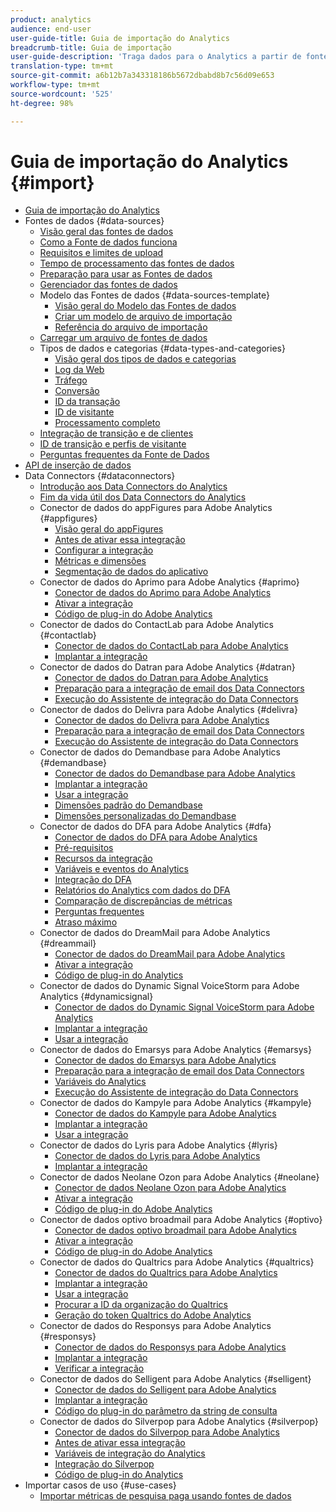 ```yaml
---
product: analytics
audience: end-user
user-guide-title: Guia de importação do Analytics
breadcrumb-title: Guia de importação
user-guide-description: 'Traga dados para o Analytics a partir de fontes externas, em massa ou em tempo real. '
translation-type: tm+mt
source-git-commit: a6b12b7a343318186b5672dbabd8b7c56d09e653
workflow-type: tm+mt
source-wordcount: '525'
ht-degree: 98%

---
```



# Guia de importação do Analytics {#import}

+ [Guia de importação do Analytics](home.md)
+ Fontes de dados {#data-sources}
   + [Visão geral das fontes de dados](c-data-sources/datasrc-home.md)
   + [Como a Fonte de dados funciona](c-data-sources/datasrc-how-data-sources-works.md)
   + [Requisitos e limites de upload](c-data-sources/datasrc-requirements.md)
   + [Tempo de processamento das fontes de dados](c-data-sources/datasrc-processing-time.md)
   + [Preparação para usar as Fontes de dados](c-data-sources/datasrc-preparing.md)
   + [Gerenciador das fontes de dados](c-data-sources/datasrc-manager.md)
   + Modelo das Fontes de dados {#data-sources-template}
      + [Visão geral do Modelo das Fontes de dados](c-data-sources/datasrc-template/datasrc-template-file.md)
      + [Criar um modelo de arquivo de importação](c-data-sources/datasrc-template/t-datasrc-creating-data-sources-file.md)
      + [Referência do arquivo de importação](c-data-sources/datasrc-template/datasrc-import-file-reference.md)
   + [Carregar um arquivo de fontes de dados](c-data-sources/t-datasrc-uploading-data.md)
   + Tipos de dados e categorias {#data-types-and-categories}
      + [Visão geral dos tipos de dados e categorias](c-data-sources/c-datasrc-types/datasrc-categories.md)
      + [Log da Web](c-data-sources/c-datasrc-types/datasrc-web-log.md)
      + [Tráfego](c-data-sources/c-datasrc-types/datasrc-traffic.md)
      + [Conversão](c-data-sources/c-datasrc-types/datasrc-conversion.md)
      + [ID da transação](c-data-sources/c-datasrc-types/datasrc-transactionid.md)
      + [ID de visitante](c-data-sources/c-datasrc-types/datasrc-visitorid.md)
      + [Processamento completo](c-data-sources/c-datasrc-types/datasrc-full-processing.md)
   + [Integração de transição e de clientes](c-data-sources/datasrc-integrating-offline-data.md)
   + [ID de transição e perfis de visitante](c-data-sources/datasrc-tid-visitor-profile.md)
   + [Perguntas frequentes da Fonte de Dados](c-data-sources/datasrc-faq.md)
+ [API de inserção de dados](c-data-insertion-api/c-data-insertion-api.md)
+ Data Connectors {#dataconnectors}
   + [Introdução aos Data Connectors do Analytics](data-connectors/getting-started-data-connectors.md)
   + [Fim da vida útil dos Data Connectors do Analytics](data-connectors/data-connectors-eol.md)
   + Conector de dados do appFigures para Adobe Analytics {#appfigures}
      + [Visão geral do appFigures](data-connectors/appfigures-overview/appfigures-overview.md)
      + [Antes de ativar essa integração](data-connectors/appfigures-overview/appfigures-before-activation.md)
      + [Configurar a integração](data-connectors/appfigures-overview/t-appfigures-integration.md)
      + [Métricas e dimensões](data-connectors/appfigures-overview/appfigures-metrics.md)
      + [Segmentação de dados do aplicativo](data-connectors/appfigures-overview/appfigures-segment-filter.md)
   + Conector de dados do Aprimo para Adobe Analytics {#aprimo}
      + [Conector de dados do Aprimo para Adobe Analytics](data-connectors/aprimo-overview/aprimo-overview.md)
      + [Ativar a integração](data-connectors/aprimo-overview/t-aprimo-activate.md)
      + [Código de plug-in do Adobe Analytics](data-connectors/aprimo-overview/aprimo-sitecatalyst-code.md)
   + Conector de dados do ContactLab para Adobe Analytics {#contactlab}
      + [Conector de dados do ContactLab para Adobe Analytics](data-connectors/c-contactlab-data-connector-for-adobe-analytics/c-contactlab-data-connector-for-adobe-analytics.md)
      + [Implantar a integração](data-connectors/c-contactlab-data-connector-for-adobe-analytics/contactlab-deploying-the-integration.md)
   + Conector de dados do Datran para Adobe Analytics {#datran}
      + [Conector de dados do Datran para Adobe Analytics](data-connectors/datran-integration-overview/datran-integration-overview.md)
      + [Preparação para a integração de email dos Data Connectors](data-connectors/datran-integration-overview/datran-configuring-integration.md)
      + [Execução do Assistente de integração do Data Connectors](data-connectors/datran-integration-overview/t-datran-wizard.md)
   + Conector de dados do Delivra para Adobe Analytics {#delivra}
      + [Conector de dados do Delivra para Adobe Analytics](data-connectors/delivra-integration-overview/delivra-integration-overview.md)
      + [Preparação para a integração de email dos Data Connectors](data-connectors/delivra-integration-overview/delivra-configuring-the-genesis-delivra-integration.md)
      + [Execução do Assistente de integração do Data Connectors](data-connectors/delivra-integration-overview/t-delivra-running-the-genesis-integration-wizard.md)
   + Conector de dados do Demandbase para Adobe Analytics {#demandbase}
      + [Conector de dados do Demandbase para Adobe Analytics](data-connectors/demandbase-home/demandbase-home.md)
      + [Implantar a integração](data-connectors/demandbase-home/demandbase-deploying.md)
      + [Usar a integração](data-connectors/demandbase-home/demandbase-using-integration.md)
      + [Dimensões padrão do Demandbase](data-connectors/demandbase-home/demandbase-standard-dimensions.md)
      + [Dimensões personalizadas do Demandbase](data-connectors/demandbase-home/demandbase-custom-dimensions.md)
   + Conector de dados do DFA para Adobe Analytics {#dfa}
      + [Conector de dados do DFA para Adobe Analytics](data-connectors/dfa-data-connector-analytics/dfa-data-connector-analytics.md)
      + [Pré-requisitos](data-connectors/dfa-data-connector-analytics/dfa-prerequisites.md)
      + [Recursos da integração](data-connectors/dfa-data-connector-analytics/dfa-integration-features.md)
      + [Variáveis e eventos do Analytics](data-connectors/dfa-data-connector-analytics/dfa-analytics-variables-and-events.md)
      + [Integração do DFA](data-connectors/dfa-data-connector-analytics/dfa-integration.md)
      + [Relatórios do Analytics com dados do DFA](data-connectors/dfa-data-connector-analytics/dfa-analytics-reports.md)
      + [Comparação de discrepâncias de métricas](data-connectors/dfa-data-connector-analytics/dfa-reconciling-metric-discrepancies.md)
      + [Perguntas frequentes](data-connectors/dfa-data-connector-analytics/dfa-faq.md)
      + [Atraso máximo](data-connectors/dfa-data-connector-analytics/maxdelay.md)
   + Conector de dados do DreamMail para Adobe Analytics {#dreammail}
      + [Conector de dados do DreamMail para Adobe Analytics](data-connectors/dreammail-overview/dreammail-overview.md)
      + [Ativar a integração](data-connectors/dreammail-overview/t-dreammail-activate.md)
      + [Código de plug-in do Analytics](data-connectors/dreammail-overview/dreammail-analytics-code.md)
   + Conector de dados do Dynamic Signal VoiceStorm para Adobe Analytics {#dynamicsignal}
      + [Conector de dados do Dynamic Signal VoiceStorm para Adobe Analytics](data-connectors/dynamic-signal-for-analytics/dynamic-signal-for-analytics.md)
      + [Implantar a integração](data-connectors/dynamic-signal-for-analytics/dynamic-signal-deploy-integration.md)
      + [Usar a integração](data-connectors/dynamic-signal-for-analytics/dynamic-signal-use-integration.md)
   + Conector de dados do Emarsys para Adobe Analytics {#emarsys}
      + [Conector de dados do Emarsys para Adobe Analytics](data-connectors/emarsys-overview/emarsys-overview.md)
      + [Preparação para a integração de email dos Data Connectors](data-connectors/emarsys-overview/emarsys-configure-integration.md)
      + [Variáveis do Analytics](data-connectors/emarsys-overview/emarsys-variables.md)
      + [Execução do Assistente de integração do Data Connectors](data-connectors/emarsys-overview/emarsys-wizard.md)
   + Conector de dados do Kampyle para Adobe Analytics {#kampyle}
      + [Conector de dados do Kampyle para Adobe Analytics](data-connectors/kampyle-home/kampyle-home.md)
      + [Implantar a integração](data-connectors/kampyle-home/kampyle-deploy.md)
      + [Usar a integração](data-connectors/kampyle-home/kampyle-integration.md)
   + Conector de dados do Lyris para Adobe Analytics {#lyris}
      + [Conector de dados do Lyris para Adobe Analytics](data-connectors/lyris-overview/lyris-overview.md)
      + [Implantar a integração](data-connectors/lyris-overview/lyris-deploy-integration.md)
   + Conector de dados Neolane Ozon para Adobe Analytics {#neolane}
      + [Conector de dados Neolane Ozon para Adobe Analytics](data-connectors/neolane-overview/neolane-overview.md)
      + [Ativar a integração](data-connectors/neolane-overview/neolane-activate.md)
      + [Código de plug-in do Adobe Analytics](data-connectors/neolane-overview/neolane-plugin-code.md)
   + Conector de dados optivo broadmail para Adobe Analytics {#optivo}
      + [Conector de dados optivo broadmail para Adobe Analytics](data-connectors/optivo-overview/optivo-overview.md)
      + [Ativar a integração](data-connectors/optivo-overview/optivo-activate.md)
      + [Código de plug-in do Adobe Analytics](data-connectors/optivo-overview/optivo-plugin-code.md)
   + Conector de dados do Qualtrics para Adobe Analytics {#qualtrics}
      + [Conector de dados do Qualtrics para Adobe Analytics](data-connectors/qualtrics-overview/qualtrics-overview.md)
      + [Implantar a integração](data-connectors/qualtrics-overview/qualtrics-deploying.md)
      + [Usar a integração](data-connectors/qualtrics-overview/qualtrics-integration.md)
      + [Procurar a ID da organização do Qualtrics](data-connectors/qualtrics-overview/qualtrics-org-id.md)
      + [Geração do token Qualtrics do Adobe Analytics ](data-connectors/qualtrics-overview/qualtrics-token.md)
   + Conector de dados do Responsys para Adobe Analytics {#responsys}
      + [Conector de dados do Responsys para Adobe Analytics](data-connectors/responsys-home/responsys-home.md)
      + [Implantar a integração](data-connectors/responsys-home/responsys-deploy/responsys-deploy.md)
      + [Verificar a integração](data-connectors/responsys-home/responsys-verify.md)
   + Conector de dados do Selligent para Adobe Analytics {#selligent}
      + [Conector de dados do Selligent para Adobe Analytics](data-connectors/selligent-overview/selligent-overview.md)
      + [Implantar a integração](data-connectors/selligent-overview/selligent-deploy-integration.md)
      + [Código do plug-in do parâmetro da string de consulta](data-connectors/selligent-overview/selligent-plugin-code.md)
   + Conector de dados do Silverpop para Adobe Analytics {#silverpop}
      + [Conector de dados do Silverpop para Adobe Analytics](data-connectors/silverpop-overview/silverpop-overview.md)
      + [Antes de ativar essa integração](data-connectors/silverpop-overview/silverpop-before-activation/silverpop-before-activation.md)
      + [Variáveis de integração do Analytics](data-connectors/silverpop-overview/silverpop-variables.md)
      + [Integração do Silverpop](data-connectors/silverpop-overview/silverpop-wizard.md)
      + [Código de plug-in do Analytics](data-connectors/silverpop-overview/silverpop-analytics-code.md)
+ Importar casos de uso {#use-cases}
   + [Importar métricas de pesquisa paga usando fontes de dados](use-cases/paid-search-metrics.md)
